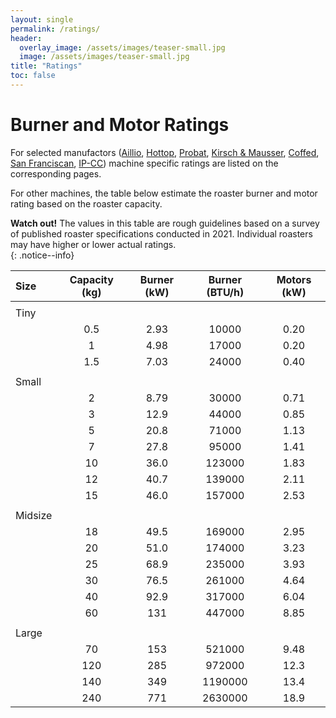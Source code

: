```yaml
---
layout: single
permalink: /ratings/
header:
  overlay_image: /assets/images/teaser-small.jpg
  image: /assets/images/teaser-small.jpg
title: "Ratings"
toc: false
---
```


# Burner and Motor Ratings


For selected manufactors ([Aillio](/machines/aillio/#EnergyRatings), [Hottop](/machines/hottop/#EnergyRatings), [Probat](/machines/probat/#EnergyRatings), [Kirsch & Mausser](/machines/kirsch/#EnergyRatings), [Coffed](/machines/coffed/#EnergyRatings), [San Franciscan](/machines/sf/#EnergyRatings), [IP-CC](/machines/ip-cc/#EnergyRatings)) machine specific ratings are listed on the corresponding pages.

For other machines, the table below estimate the roaster burner and motor rating based on the roaster capacity.
 
**Watch out!** The values in this table are rough guidelines based on a survey of published roaster specifications conducted in 2021.  Individual roasters may have higher or lower actual ratings.  
{: .notice--info}

|Size|Capacity (kg)|Burner (kW)|Burner (BTU/h)|Motors (kW)|
|:---|:-----:|:-----:|:-----:|:-----:|
||||||
|Tiny||||
| | 0.5|2.93|10000|0.20|
| | 1|4.98|17000|0.20
| | 1.5|7.03|24000|0.40
||||||
|Small||||
| | 2|8.79|30000|0.71
| | 3|12.9|44000|0.85
| | 5|20.8|71000|1.13
| | 7|27.8|95000|1.41
| | 10|36.0|123000|1.83
| | 12|40.7|139000|2.11
| | 15|46.0|157000|2.53
||||||
|Midsize||||
| | 18|49.5|169000|2.95
| | 20|51.0|174000|3.23
| | 25|68.9|235000|3.93
| | 30|76.5|261000|4.64
| | 40|92.9|317000|6.04
| | 60|131|447000|8.85
||||||
|Large||||
| | 70|153|521000|9.48
| | 120|285|972000|12.3
| | 140|349|1190000|13.4
| | 240|771|2630000|18.9